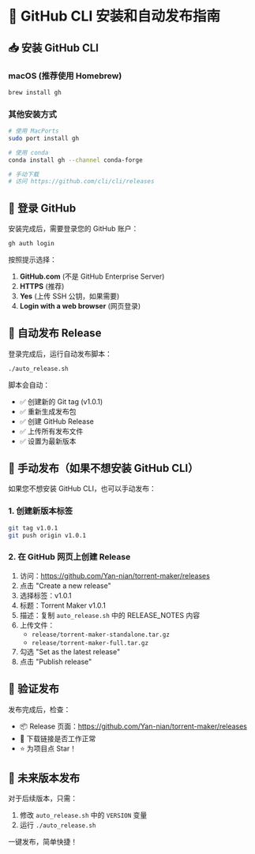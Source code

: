 # 🤖 GitHub CLI 安装和自动发布指南

## 📥 安装 GitHub CLI

### macOS (推荐使用 Homebrew)
```bash
brew install gh
```

### 其他安装方式
```bash
# 使用 MacPorts
sudo port install gh

# 使用 conda
conda install gh --channel conda-forge

# 手动下载
# 访问 https://github.com/cli/cli/releases
```

## 🔐 登录 GitHub

安装完成后，需要登录您的 GitHub 账户：

```bash
gh auth login
```

按照提示选择：
1. **GitHub.com** (不是 GitHub Enterprise Server)
2. **HTTPS** (推荐)
3. **Yes** (上传 SSH 公钥，如果需要)
4. **Login with a web browser** (网页登录)

## 🚀 自动发布 Release

登录完成后，运行自动发布脚本：

```bash
./auto_release.sh
```

脚本会自动：
- ✅ 创建新的 Git tag (v1.0.1)
- ✅ 重新生成发布包
- ✅ 创建 GitHub Release
- ✅ 上传所有发布文件
- ✅ 设置为最新版本

## 🎯 手动发布（如果不想安装 GitHub CLI）

如果您不想安装 GitHub CLI，也可以手动发布：

### 1. 创建新版本标签
```bash
git tag v1.0.1
git push origin v1.0.1
```

### 2. 在 GitHub 网页上创建 Release
1. 访问：https://github.com/Yan-nian/torrent-maker/releases
2. 点击 "Create a new release"
3. 选择标签：v1.0.1
4. 标题：Torrent Maker v1.0.1
5. 描述：复制 `auto_release.sh` 中的 RELEASE_NOTES 内容
6. 上传文件：
   - `release/torrent-maker-standalone.tar.gz`
   - `release/torrent-maker-full.tar.gz`
7. 勾选 "Set as the latest release"
8. 点击 "Publish release"

## 🎉 验证发布

发布完成后，检查：
- 📦 Release 页面：https://github.com/Yan-nian/torrent-maker/releases
- 🔗 下载链接是否工作正常
- ⭐ 为项目点 Star！

## 🔄 未来版本发布

对于后续版本，只需：
1. 修改 `auto_release.sh` 中的 `VERSION` 变量
2. 运行 `./auto_release.sh`

一键发布，简单快捷！

